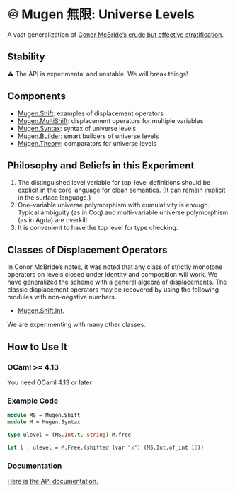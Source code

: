 # ♾️ Mugen 無限: Universe Levels

A vast generalization of [Conor McBride’s crude but effective stratification](https://personal.cis.strath.ac.uk/conor.mcbride/Crude.pdf).

## Stability

⚠ The API is experimental and unstable. We will break things!

## Components

- [Mugen.Shift](https://redprl.org/mugen/mugen/Mugen/Shift): examples of displacement operators
- [Mugen.MultiShift](https://redprl.org/mugen/mugen/Mugen/MultiShift): displacement operators for multiple variables
- [Mugen.Syntax](https://redprl.org/mugen/mugen/Mugen/Syntax): syntax of universe levels
- [Mugen.Builder](https://redprl.org/mugen/mugen/Mugen/Builder): smart builders of universe levels
- [Mugen.Theory](https://redprl.org/mugen/mugen/Mugen/Theory): comparators for universe levels

## Philosophy and Beliefs in this Experiment

1. The distinguished level variable for top-level definitions should be explicit in the core language for clean semantics. (It can remain implicit in the surface language.)
2. One-variable universe polymorphism with cumulativity is enough. Typical ambiguity (as in Coq) and multi-variable universe polymorphism (as in Agda) are overkill.
3. It is convenient to have the top level for type checking.

## Classes of Displacement Operators

In Conor McBride’s notes, it was noted that any class of strictly monotone operators on levels closed under identity and composition will work. We have generalized the scheme with a general algebra of displacements. The classic displacement operators may be recovered by using the following modules with non-negative numbers.

- [Mugen.Shift.Int](https://redprl.org/mugen/mugen/Mugen/Shift/Int).

We are experimenting with many other classes.

## How to Use It

### OCaml >= 4.13

You need OCaml 4.13 or later

### Example Code

```ocaml
module MS = Mugen.Shift
module M = Mugen.Syntax

type ulevel = (MS.Int.t, string) M.free

let l : ulevel = M.Free.(shifted (var "x") (MS.Int.of_int 10))
```

### Documentation

[Here is the API documentation.](https://redprl.org/mugen/mugen/Mugen)

